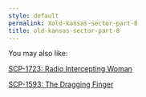 ```yaml
---
style: default
permalink: Xold-kansas-sector-part-8
title: old-kansas-sector-part-8
---
```

You may also like:

[SCP-1723: Radio Intercepting Woman](http://scp-wiki.net/scp-1723)

[SCP-1593: The Dragging Finger](http://scp-wiki.net/scp-1593)
